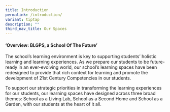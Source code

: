 ```yaml
---
title: Introduction
permalink: /introduction/
variant: tiptap
description: ""
third_nav_title: Our Spaces
---
```

<h4>‘Overview: BLGPS, a School Of The Future’</h4>
<p>The school’s learning environment is key to supporting students’ holistic
learning and learning experiences. As we prepare our students to be future-ready
in an ever-evolving world, our school’s learning spaces have been redesigned
to provide that rich context for learning and promote the development of
21st Century Competencies in our students.</p>
<p>To support our strategic priorities in transforming the learning experiences
for our students, our learning spaces have designed across three broad
themes: School as a Living Lab, School as a Second Home and School as a
Garden, with our students at the heart of it all.</p>
<p></p>